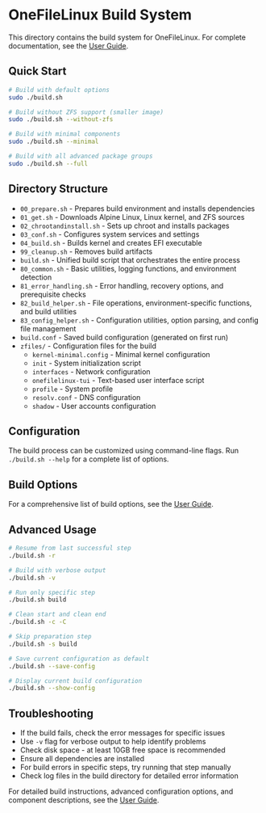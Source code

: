 # OneFileLinux Build System

This directory contains the build system for OneFileLinux. For complete documentation, see the [User Guide](../docs/USER_GUIDE.md).

## Quick Start

```bash
# Build with default options
sudo ./build.sh

# Build without ZFS support (smaller image)
sudo ./build.sh --without-zfs

# Build with minimal components
sudo ./build.sh --minimal

# Build with all advanced package groups
sudo ./build.sh --full
```

## Directory Structure

- `00_prepare.sh` - Prepares build environment and installs dependencies
- `01_get.sh` - Downloads Alpine Linux, Linux kernel, and ZFS sources
- `02_chrootandinstall.sh` - Sets up chroot and installs packages
- `03_conf.sh` - Configures system services and settings
- `04_build.sh` - Builds kernel and creates EFI executable
- `99_cleanup.sh` - Removes build artifacts
- `build.sh` - Unified build script that orchestrates the entire process
- `80_common.sh` - Basic utilities, logging functions, and environment detection
- `81_error_handling.sh` - Error handling, recovery options, and prerequisite checks
- `82_build_helper.sh` - File operations, environment-specific functions, and build utilities
- `83_config_helper.sh` - Configuration utilities, option parsing, and config file management
- `build.conf` - Saved build configuration (generated on first run)
- `zfiles/` - Configuration files for the build
  - `kernel-minimal.config` - Minimal kernel configuration
  - `init` - System initialization script
  - `interfaces` - Network configuration
  - `onefilelinux-tui` - Text-based user interface script
  - `profile` - System profile
  - `resolv.conf` - DNS configuration
  - `shadow` - User accounts configuration

## Configuration

The build process can be customized using command-line flags. Run `./build.sh --help` for a complete list of options.

## Build Options

For a comprehensive list of build options, see the [User Guide](../docs/USER_GUIDE.md#detailed-build-script-options).

## Advanced Usage

```bash
# Resume from last successful step
./build.sh -r

# Build with verbose output
./build.sh -v

# Run only specific step
./build.sh build

# Clean start and clean end
./build.sh -c -C

# Skip preparation step
./build.sh -s build

# Save current configuration as default
./build.sh --save-config

# Display current build configuration
./build.sh --show-config
```

## Troubleshooting

- If the build fails, check the error messages for specific issues
- Use `-v` flag for verbose output to help identify problems
- Check disk space - at least 10GB free space is recommended
- Ensure all dependencies are installed
- For build errors in specific steps, try running that step manually
- Check log files in the build directory for detailed error information

For detailed build instructions, advanced configuration options, and component descriptions, see the [User Guide](../docs/USER_GUIDE.md).
